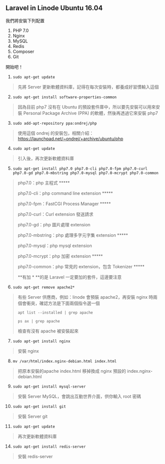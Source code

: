 ## Laravel in Linode Ubuntu 16.04

我們將安裝下列配置

1. PHP 7.0
2. Nginx
3. MySQL
3. Redis
4. Composer
5. Git

開始吧！

1. ```sudo apt-get update```
> 先將 Server 更新軟體資料庫，記得在每次安裝時，都養成好習慣輸入這個

2. ```sudo apt-get install software-properties-common```
> 因為目前 php7 沒有在 Ubuntu 的預設套件庫中，所以要先安裝可以用來安裝 Personal Package Archive (PPA) 的軟體，然後再透過它來安裝 php7

3. ```sudo add-apt-repository ppa:ondrej/php```
> 使用這個 ondrej 的安裝包，相關介紹：https://launchpad.net/~ondrej/+archive/ubuntu/php

4. ```sudo apt-get update```
> 引入後，再次更新軟體資料庫

5. ```sudo apt-get install php7.0 php7.0-cli php7.0-fpm php7.0-curl php7.0-gd php7.0-mbstring php7.0-mysql php7.0-mcrypt php7.0-common```
> php7.0：php 主程式 *****
> 
> php7.0-cli：php command line extension *****
> 
> php7.0-fpm：FastCGI Process Manager *****
> 
> php7.0-curl：Curl extension 發送請求
> 
> php7.0-gd：php 圖片處理 extension
> 
> php7.0-mbstring：php 處理多字元字集 extension *****
> 
> php7.0-mysql：php mysql extension 
> 
> php7.0-mcrypt：php 加密 extension *****
> 
> php7.0-common：php 常見的 extension，包含 Tokenizer *****
> 
> **有加 * **的是 Laravel 一定要加的套件，這邊要注意

6. ```sudo apt-get remove apache2*```
> 有些 Server 供應商，例如：linode 會預裝 apache2，再安裝 nginx 時兩個會衝突，確認方法是下面兩個指令選一個
> 
> `apt list --installed | grep apache`
> 
> `ps ax | grep apache`
> 
> 檢查有沒有 apache 被安裝起來

7. ```sudo apt-get install nginx```
> 安裝 nginx

8. ```mv /var/html/index.nginx-debian.html index.html```
> 把原本安裝的apache index.html 移掉換成 nginx 預設的 index.nginx-debian.html

9. ```sudo apt-get install mysql-server```
> 安裝 Server MySQL，會跳出互動世界介面，供你輸入 root 密碼

10. ```sudo apt-get install git```
> 安裝 Server git

11. ```sudo apt-get update```
> 再次更新軟體資料庫

14. ```sudo apt-get install redis-server```
> 安裝 redis-server
